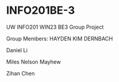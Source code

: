 # INFO201BE-3
UW INFO201 WIN23 BE3 Group Project

Group Members:
HAYDEN KIM DERNBACH

Daniel Li

Miles Nelson Mayhew

Zihan Chen
